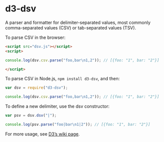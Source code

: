 # d3-dsv

A parser and formatter for delimiter-separated values, most commonly comma-separated values (CSV) or tab-separated values (TSV).

To parse CSV in the browser:

```html
<script src="dsv.js"></script>
<script>

console.log(dsv.csv.parse("foo,bar\n1,2")); // [{foo: "1", bar: "2"}]

</script>
```

To parse CSV in Node.js, `npm install d3-dsv`, and then:

```js
var dsv = require("d3-dsv");

console.log(dsv.csv.parse("foo,bar\n1,2")); // [{foo: "1", bar: "2"}]
```

To define a new delimiter, use the dsv constructor:

```js
var psv = dsv.dsv("|");

console.log(psv.parse("foo|bar\n1|2")); // [{foo: "1", bar: "2"}]
```

For more usage, see [D3’s wiki page](https://github.com/mbostock/d3/wiki/CSV).
